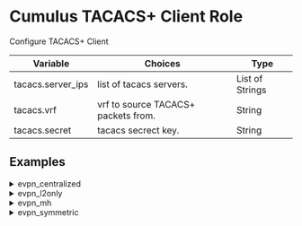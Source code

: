 
# Cumulus TACACS+ Client Role

Configure TACACS+ Client

Variable | Choices | Type
--- | --- | ---
tacacs.server_ips|list of tacacs servers.|List of Strings
tacacs.vrf|vrf to source TACACS+ packets from.|String
tacacs.secret|tacacs secrect key.|String

## Examples
<details><summary markdown="span">evpn_centralized</summary>
border01
<pre><code>tacacs.server_ips:
  - 192.168.200.1
tacacs.vrf: mgmt
...
tacacs.secret: tacacskey
...
</code></pre>
border02
<pre><code>tacacs.server_ips:
  - 192.168.200.1
tacacs.vrf: mgmt
...
tacacs.secret: tacacskey
...
</code></pre>
fw1
<pre><code>tacacs.server_ips:
  - 192.168.200.1
tacacs.vrf: mgmt
...
tacacs.secret: tacacskey
...
</code></pre>
leaf01
<pre><code>tacacs.server_ips:
  - 192.168.200.1
tacacs.vrf: mgmt
...
tacacs.secret: tacacskey
...
</code></pre>
leaf02
<pre><code>tacacs.server_ips:
  - 192.168.200.1
tacacs.vrf: mgmt
...
tacacs.secret: tacacskey
...
</code></pre>
leaf03
<pre><code>tacacs.server_ips:
  - 192.168.200.1
tacacs.vrf: mgmt
...
tacacs.secret: tacacskey
...
</code></pre>
leaf04
<pre><code>tacacs.server_ips:
  - 192.168.200.1
tacacs.vrf: mgmt
...
tacacs.secret: tacacskey
...
</code></pre>
server01
<pre><code>tacacs.server_ips:
  - 192.168.200.1
tacacs.vrf: mgmt
...
tacacs.secret: tacacskey
...
</code></pre>
server02
<pre><code>tacacs.server_ips:
  - 192.168.200.1
tacacs.vrf: mgmt
...
tacacs.secret: tacacskey
...
</code></pre>
server04
<pre><code>tacacs.server_ips:
  - 192.168.200.1
tacacs.vrf: mgmt
...
tacacs.secret: tacacskey
...
</code></pre>
server05
<pre><code>tacacs.server_ips:
  - 192.168.200.1
tacacs.vrf: mgmt
...
tacacs.secret: tacacskey
...
</code></pre>
spine01
<pre><code>tacacs.server_ips:
  - 192.168.200.1
tacacs.vrf: mgmt
...
tacacs.secret: tacacskey
...
</code></pre>
spine02
<pre><code>tacacs.server_ips:
  - 192.168.200.1
tacacs.vrf: mgmt
...
tacacs.secret: tacacskey
...
</code></pre>
spine03
<pre><code>tacacs.server_ips:
  - 192.168.200.1
tacacs.vrf: mgmt
...
tacacs.secret: tacacskey
...
</code></pre>
spine04
<pre><code>tacacs.server_ips:
  - 192.168.200.1
tacacs.vrf: mgmt
...
tacacs.secret: tacacskey
...
</code></pre>
</details>
<details><summary markdown="span">evpn_l2only</summary>
border01
<pre><code>tacacs.server_ips:
  - 192.168.200.1
tacacs.vrf: mgmt
...
tacacs.secret: tacacskey
...
</code></pre>
border02
<pre><code>tacacs.server_ips:
  - 192.168.200.1
tacacs.vrf: mgmt
...
tacacs.secret: tacacskey
...
</code></pre>
fw1
<pre><code>tacacs.server_ips:
  - 192.168.200.1
tacacs.vrf: mgmt
...
tacacs.secret: tacacskey
...
</code></pre>
leaf01
<pre><code>tacacs.server_ips:
  - 192.168.200.1
tacacs.vrf: mgmt
...
tacacs.secret: tacacskey
...
</code></pre>
leaf02
<pre><code>tacacs.server_ips:
  - 192.168.200.1
tacacs.vrf: mgmt
...
tacacs.secret: tacacskey
...
</code></pre>
leaf03
<pre><code>tacacs.server_ips:
  - 192.168.200.1
tacacs.vrf: mgmt
...
tacacs.secret: tacacskey
...
</code></pre>
leaf04
<pre><code>tacacs.server_ips:
  - 192.168.200.1
tacacs.vrf: mgmt
...
tacacs.secret: tacacskey
...
</code></pre>
server01
<pre><code>tacacs.server_ips:
  - 192.168.200.1
tacacs.vrf: mgmt
...
tacacs.secret: tacacskey
...
</code></pre>
server02
<pre><code>tacacs.server_ips:
  - 192.168.200.1
tacacs.vrf: mgmt
...
tacacs.secret: tacacskey
...
</code></pre>
server04
<pre><code>tacacs.server_ips:
  - 192.168.200.1
tacacs.vrf: mgmt
...
tacacs.secret: tacacskey
...
</code></pre>
server05
<pre><code>tacacs.server_ips:
  - 192.168.200.1
tacacs.vrf: mgmt
...
tacacs.secret: tacacskey
...
</code></pre>
spine01
<pre><code>tacacs.server_ips:
  - 192.168.200.1
tacacs.vrf: mgmt
...
tacacs.secret: tacacskey
...
</code></pre>
spine02
<pre><code>tacacs.server_ips:
  - 192.168.200.1
tacacs.vrf: mgmt
...
tacacs.secret: tacacskey
...
</code></pre>
spine03
<pre><code>tacacs.server_ips:
  - 192.168.200.1
tacacs.vrf: mgmt
...
tacacs.secret: tacacskey
...
</code></pre>
spine04
<pre><code>tacacs.server_ips:
  - 192.168.200.1
tacacs.vrf: mgmt
...
tacacs.secret: tacacskey
...
</code></pre>
</details>
<details><summary markdown="span">evpn_mh</summary>
border01
<pre><code>tacacs.server_ips:
  - 192.168.200.1
tacacs.vrf: mgmt
...
tacacs.secret: tacacskey
...
</code></pre>
border02
<pre><code>tacacs.server_ips:
  - 192.168.200.1
tacacs.vrf: mgmt
...
tacacs.secret: tacacskey
...
</code></pre>
fw1
<pre><code>tacacs.server_ips:
  - 192.168.200.1
tacacs.vrf: mgmt
...
tacacs.secret: tacacskey
...
</code></pre>
leaf01
<pre><code>tacacs.server_ips:
  - 192.168.200.1
tacacs.vrf: mgmt
...
tacacs.secret: tacacskey
...
</code></pre>
leaf02
<pre><code>tacacs.server_ips:
  - 192.168.200.1
tacacs.vrf: mgmt
...
tacacs.secret: tacacskey
...
</code></pre>
leaf03
<pre><code>tacacs.server_ips:
  - 192.168.200.1
tacacs.vrf: mgmt
...
tacacs.secret: tacacskey
...
</code></pre>
leaf04
<pre><code>tacacs.server_ips:
  - 192.168.200.1
tacacs.vrf: mgmt
...
tacacs.secret: tacacskey
...
</code></pre>
server01
<pre><code>tacacs.server_ips:
  - 192.168.200.1
tacacs.vrf: mgmt
...
tacacs.secret: tacacskey
...
</code></pre>
server02
<pre><code>tacacs.server_ips:
  - 192.168.200.1
tacacs.vrf: mgmt
...
tacacs.secret: tacacskey
...
</code></pre>
server04
<pre><code>tacacs.server_ips:
  - 192.168.200.1
tacacs.vrf: mgmt
...
tacacs.secret: tacacskey
...
</code></pre>
server05
<pre><code>tacacs.server_ips:
  - 192.168.200.1
tacacs.vrf: mgmt
...
tacacs.secret: tacacskey
...
</code></pre>
spine01
<pre><code>tacacs.server_ips:
  - 192.168.200.1
tacacs.vrf: mgmt
...
tacacs.secret: tacacskey
...
</code></pre>
spine02
<pre><code>tacacs.server_ips:
  - 192.168.200.1
tacacs.vrf: mgmt
...
tacacs.secret: tacacskey
...
</code></pre>
spine03
<pre><code>tacacs.server_ips:
  - 192.168.200.1
tacacs.vrf: mgmt
...
tacacs.secret: tacacskey
...
</code></pre>
spine04
<pre><code>tacacs.server_ips:
  - 192.168.200.1
tacacs.vrf: mgmt
...
tacacs.secret: tacacskey
...
</code></pre>
</details>
<details><summary markdown="span">evpn_symmetric</summary>
border01
<pre><code>tacacs.server_ips:
  - 192.168.200.1
tacacs.vrf: mgmt
...
tacacs.secret: tacacskey
...
</code></pre>
border02
<pre><code>tacacs.server_ips:
  - 192.168.200.1
tacacs.vrf: mgmt
...
tacacs.secret: tacacskey
...
</code></pre>
fw1
<pre><code>tacacs.server_ips:
  - 192.168.200.1
tacacs.vrf: mgmt
...
tacacs.secret: tacacskey
...
</code></pre>
leaf01
<pre><code>tacacs.server_ips:
  - 192.168.200.1
tacacs.vrf: mgmt
...
tacacs.secret: tacacskey
...
</code></pre>
leaf02
<pre><code>tacacs.server_ips:
  - 192.168.200.1
tacacs.vrf: mgmt
...
tacacs.secret: tacacskey
...
</code></pre>
leaf03
<pre><code>tacacs.server_ips:
  - 192.168.200.1
tacacs.vrf: mgmt
...
tacacs.secret: tacacskey
...
</code></pre>
leaf04
<pre><code>tacacs.server_ips:
  - 192.168.200.1
tacacs.vrf: mgmt
...
tacacs.secret: tacacskey
...
</code></pre>
server01
<pre><code>tacacs.server_ips:
  - 192.168.200.1
tacacs.vrf: mgmt
...
tacacs.secret: tacacskey
...
</code></pre>
server02
<pre><code>tacacs.server_ips:
  - 192.168.200.1
tacacs.vrf: mgmt
...
tacacs.secret: tacacskey
...
</code></pre>
server04
<pre><code>tacacs.server_ips:
  - 192.168.200.1
tacacs.vrf: mgmt
...
tacacs.secret: tacacskey
...
</code></pre>
server05
<pre><code>tacacs.server_ips:
  - 192.168.200.1
tacacs.vrf: mgmt
...
tacacs.secret: tacacskey
...
</code></pre>
spine01
<pre><code>tacacs.server_ips:
  - 192.168.200.1
tacacs.vrf: mgmt
...
tacacs.secret: tacacskey
...
</code></pre>
spine02
<pre><code>tacacs.server_ips:
  - 192.168.200.1
tacacs.vrf: mgmt
...
tacacs.secret: tacacskey
...
</code></pre>
spine03
<pre><code>tacacs.server_ips:
  - 192.168.200.1
tacacs.vrf: mgmt
...
tacacs.secret: tacacskey
...
</code></pre>
spine04
<pre><code>tacacs.server_ips:
  - 192.168.200.1
tacacs.vrf: mgmt
...
tacacs.secret: tacacskey
...
</code></pre>
</details>

